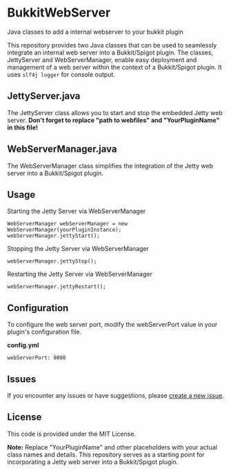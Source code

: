 # BukkitWebServer
Java classes to add a internal webserver to your bukkit plugin

This repository provides two Java classes that can be used to seamlessly integrate an internal web server into a Bukkit/Spigot plugin. The classes, JettyServer and WebServerManager, enable easy deployment and management of a web server within the context of a Bukkit/Spigot plugin. It uses `slf4j logger` for console output.

## JettyServer.java
The JettyServer class allows you to start and stop the embedded Jetty web server.
**Don't forget to replace "path to webfiles" and "YourPluginName" in this file!**

## WebServerManager.java
The WebServerManager class simplifies the integration of the Jetty web server into a Bukkit/Spigot plugin.

## Usage
Starting the Jetty Server via WebServerManager
````
WebServerManager webServerManager = new WebServerManager(yourPluginInstance);
webServerManager.jettyStart();
````

Stopping the Jetty Server via WebServerManager
````
webServerManager.jettyStop();
````

Restarting the Jetty Server via WebServerManager
````
webServerManager.jettyRestart();
````

## Configuration
To configure the web server port, modify the webServerPort value in your plugin's configuration file.

**config.yml**
````
webServerPort: 8080
````

## Issues
If you encounter any issues or have suggestions, please [create a new issue](https://github.com/CptGummiball/BukkitWebServer/issues).

## License
This code is provided under the MIT License.

**Note:** Replace "YourPluginName" and other placeholders with your actual class names and details. This repository serves as a starting point for incorporating a Jetty web server into a Bukkit/Spigot plugin.